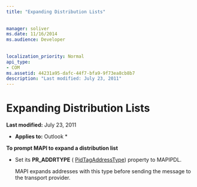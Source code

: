 ```yaml
---
title: "Expanding Distribution Lists"
 
 
manager: soliver
ms.date: 11/16/2014
ms.audience: Developer
 
 
localization_priority: Normal
api_type:
- COM
ms.assetid: 44231a95-dafc-44f7-bfa9-9f73ea8cb8b7
description: "Last modified: July 23, 2011"
---
```


# Expanding Distribution Lists

 **Last modified:** July 23, 2011 
  
 * **Applies to:** Outlook * 
  
 **To prompt MAPI to expand a distribution list**
  
- Set its **PR_ADDRTYPE** ( [PidTagAddressType](pidtagaddresstype-canonical-property.md)) property to MAPIPDL.
    
    MAPI expands addresses with this type before sending the message to the transport provider.
    


